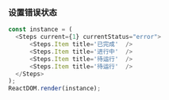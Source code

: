 
### 设置错误状态

<!--start-code-->
```js
const instance = (
  <Steps current={1} currentStatus="error">
      <Steps.Item title='已完成'  />
      <Steps.Item title='进行中'  />
      <Steps.Item title='待运行'  />
      <Steps.Item title='待运行'  />
  </Steps>
);
ReactDOM.render(instance);
```
<!--end-code-->
